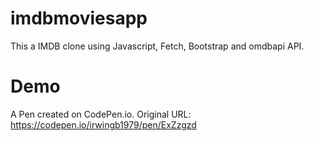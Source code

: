 # imdbmoviesapp
This a IMDB clone using Javascript, Fetch, Bootstrap and omdbapi API.

# Demo
A Pen created on CodePen.io. Original URL: https://codepen.io/irwingb1979/pen/ExZzgzd
